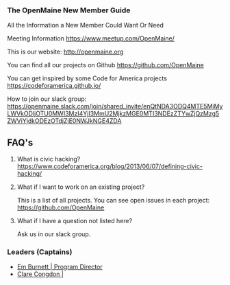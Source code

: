 ### The OpenMaine New Member Guide
All the Information a New Member Could Want Or Need

Meeting Information https://www.meetup.com/OpenMaine/

This is our website: http://openmaine.org

You can find all our projects on Github https://github.com/OpenMaine

You can get inspired by some Code for America projects https://codeforamerica.github.io/

How to join our slack group: https://openmaine.slack.com/join/shared_invite/enQtNDA3ODQ4MTE5MjMyLWVkODljOTU0MWI3MzI4YjI3MmU2MjkzMGE0MTI3NDEzZTYwZjQzMzg5ZWViYjdkODEzOTdjZjE0NWJkNGE4ZDA



## FAQ's

1. What is civic hacking? https://www.codeforamerica.org/blog/2013/06/07/defining-civic-hacking/

2. What if I want to work on an existing project? 

    This is a list of all projects. You can see open issues in each project: https://github.com/OpenMaine

3. What if I have a question not listed here?

    Ask us in our slack group.

### Leaders (Captains)
* [Em Burnett | Program Director](elburnett@gmail.com)
* [Clare Congdon | ](livio@doasromans.com)


